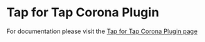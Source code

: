 # Tap for Tap Corona Plugin

For documentation please visit the [Tap for Tap Corona Plugin page](http://docs.coronalabs.com/daily/plugin/tapfortap/)
